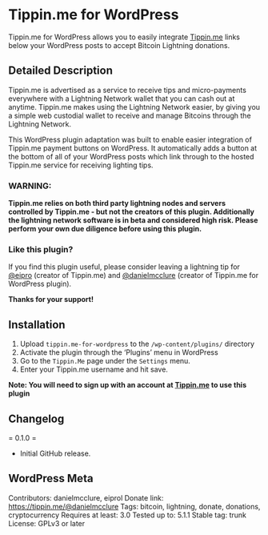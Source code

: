 # Tippin.me for WordPress

Tippin.me for WordPress allows you to easily integrate [Tippin.me](https://tippin.me/?utm_source=wordpress&utm_campaign=wordpress-plugin&utm_medium=referral) links below your WordPress posts to accept Bitcoin Lightning donations.

## Detailed Description

Tippin.me is advertised as a service to receive tips and micro-payments everywhere with a Lightning Network wallet that you can cash out at anytime. Tippin.me makes using the Lightning Network easier, by giving you a simple web custodial wallet to receive and manage Bitcoins through the Lightning Network. 

This WordPress plugin adaptation was built to enable easier integration of Tippin.me payment buttons on WordPress. It automatically adds a button at the bottom of all of your WordPress posts which link through to the hosted Tippin.me service for receiving lighting tips.

### WARNING: 
**Tippin.me relies on both third party lightning nodes and servers controlled by Tippin.me - but not the creators of this plugin. Additionally the lightning network software is in beta and considered high risk. Please perform your own due diligence before using this plugin.**

### Like this plugin?

If you find this plugin useful, please consider leaving a lightning tip for [@eipro](https://tippin.me/@eiprol) (creator of Tippin.me) and [@danielmcclure](https://tippin.me/@danielmcclure) (creator of Tippin.me for WordPress plugin).

**Thanks for your support!**

## Installation 

1. Upload `tippin.me-for-wordpress` to the `/wp-content/plugins/` directory
2. Activate the plugin through the ‘Plugins’ menu in WordPress
3. Go to the `Tippin.Me` page under the `Settings` menu.
4. Enter your Tippin.me username and hit save.

**Note: You will need to sign up with an account at [Tippin.me](https://tippin.me/?utm_source=wordpress&utm_campaign=wordpress-plugin&utm_medium=referral) to use this plugin**

## Changelog 

= 0.1.0 =
* Initial GitHub release.

## WordPress Meta
Contributors: danielmcclure, eiprol
Donate link: https://tippin.me/@danielmcclure
Tags: bitcoin, lightning, donate, donations, cryptocurrency
Requires at least: 3.0
Tested up to: 5.1.1
Stable tag: trunk
License: GPLv3 or later
